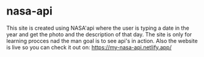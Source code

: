 # nasa-api
This site is created using NASA'api where the user is typing a date in the year and get the photo and the description of that day. The site is only for learning
procces nad the man goal is to see api's in action.
Also the website is live so you can check it out on: https://my-nasa-api.netlify.app/

